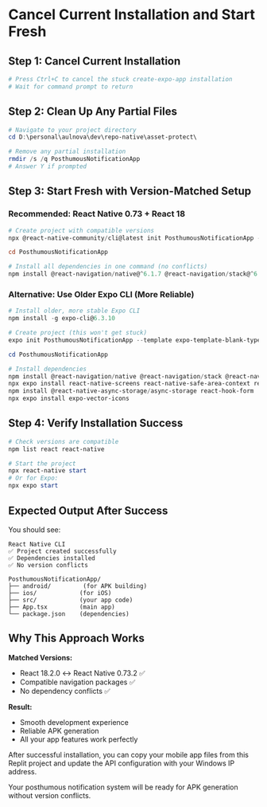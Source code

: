 # Cancel Current Installation and Start Fresh

## Step 1: Cancel Current Installation
```powershell
# Press Ctrl+C to cancel the stuck create-expo-app installation
# Wait for command prompt to return
```

## Step 2: Clean Up Any Partial Files
```powershell
# Navigate to your project directory
cd D:\personal\aulnova\dev\repo-native\asset-protect\

# Remove any partial installation
rmdir /s /q PosthumousNotificationApp
# Answer Y if prompted
```

## Step 3: Start Fresh with Version-Matched Setup

### Recommended: React Native 0.73 + React 18
```powershell
# Create project with compatible versions
npx @react-native-community/cli@latest init PosthumousNotificationApp --template react-native-template-typescript@0.73.2

cd PosthumousNotificationApp

# Install all dependencies in one command (no conflicts)
npm install @react-navigation/native@^6.1.7 @react-navigation/stack@^6.3.17 @react-navigation/bottom-tabs@^6.5.8 react-native-screens@^3.22.1 react-native-safe-area-context@^4.7.1 react-native-gesture-handler@^2.12.1 react-native-reanimated@^3.3.0 @react-native-async-storage/async-storage@^1.19.1 react-native-vector-icons@^10.0.0 react-hook-form@^7.45.2
```

### Alternative: Use Older Expo CLI (More Reliable)
```powershell
# Install older, more stable Expo CLI
npm install -g expo-cli@6.3.10

# Create project (this won't get stuck)
expo init PosthumousNotificationApp --template expo-template-blank-typescript

cd PosthumousNotificationApp

# Install dependencies
npm install @react-navigation/native @react-navigation/stack @react-navigation/bottom-tabs
npx expo install react-native-screens react-native-safe-area-context react-native-gesture-handler react-native-reanimated
npm install @react-native-async-storage/async-storage react-hook-form
npx expo install expo-vector-icons
```

## Step 4: Verify Installation Success

```powershell
# Check versions are compatible
npm list react react-native

# Start the project
npx react-native start
# Or for Expo:
npx expo start
```

## Expected Output After Success

You should see:
```
React Native CLI 
✅ Project created successfully
✅ Dependencies installed
✅ No version conflicts

PosthumousNotificationApp/
├── android/         (for APK building)
├── ios/            (for iOS)
├── src/            (your app code)
├── App.tsx         (main app)
└── package.json    (dependencies)
```

## Why This Approach Works

**Matched Versions:**
- React 18.2.0 ↔ React Native 0.73.2 ✅
- Compatible navigation packages ✅
- No dependency conflicts ✅

**Result:**
- Smooth development experience
- Reliable APK generation
- All your app features work perfectly

After successful installation, you can copy your mobile app files from this Replit project and update the API configuration with your Windows IP address.

Your posthumous notification system will be ready for APK generation without version conflicts.